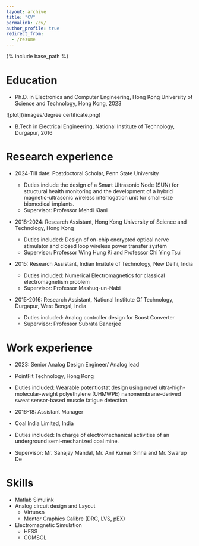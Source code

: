 ```yaml
---
layout: archive
title: "CV"
permalink: /cv/
author_profile: true
redirect_from:
  - /resume
---
```


{% include base_path %}

Education
======
* Ph.D. in Electronics and Computer Engineering, Hong Kong University of Science and Technology, Hong Kong, 2023

![plot](/images/degree certificate.png)
* B.Tech in Electrical Engineering, National Institute of Technology, Durgapur, 2016

Research experience
======
* 2024-Till date: Postdoctoral Scholar, Penn State University
  * Duties include the design of a Smart Ultrasonic Node (SUN) for structural health monitoring and the development of a hybrid magnetic-ultrasonic wireless interrogation unit for small-size biomedical implants.
  * Supervisor: Professor Mehdi Kiani 
  
* 2018-2024: Research Assistant, Hong Kong University of Science and Technology, Hong Kong
  * Duties included: Design of on-chip encrypted optical nerve stimulator and closed loop wireless power transfer system 
  * Supervisor: Professor Wing Hung Ki and Professor Chi Ying Tsui

* 2015: Research Assistant, Indian Insitute of Technology, New Delhi, India
  * Duties included: Numerical Electromagnetics for classical electromagnetism problem
  * Supervisor: Professor Mashuq-un-Nabi
 
* 2015-2016: Research Assistant, National Institute Of Technology, Durgapur, West Bengal, India 
  * Duties included: Analog controller design for Boost Converter 
  * Supervisor: Professor Subrata Banerjee

Work experience
======
*  2023: Senior Analog Design Engineer/ Analog lead 
  * PointFit Technology, Hong Kong 
  * Duties included: Wearable potentiostat design using novel ultra-high-molecular-weight polyethylene (UHMWPE) nanomembrane-derived sweat sensor-based muscle fatigue detection.

    
*  2016-18: Assistant Manager
  * Coal India Limited, India
  * Duties included: In charge of electromechanical activities of an underground semi-mechanized coal mine.
  * Supervisor: Mr. Sanajay Mandal, Mr. Anil Kumar Sinha and Mr. Swarup De

Skills
======
* Matlab Simulink
* Analog circuit design and Layout 
  * Virtuoso
  * Mentor Graphics Calibre (DRC, LVS, pEX)
* Electromagnetic Simulation 
  * HFSS
  * COMSOL
